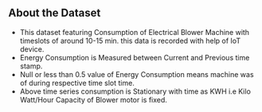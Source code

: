 ## About the Dataset
- This dataset featuring Consumption of Electrical Blower Machine with timeslots of around 10-15 min. this data is recorded with help of IoT device.
- Energy Consumption is Measured between Current and Previous time stamp.
- Null or less than 0.5 value of Energy Consumption means machine was of during respective time slot time.
- Above time series consumption is Stationary with time as KWH i.e Kilo Watt/Hour Capacity of Blower motor is fixed.
